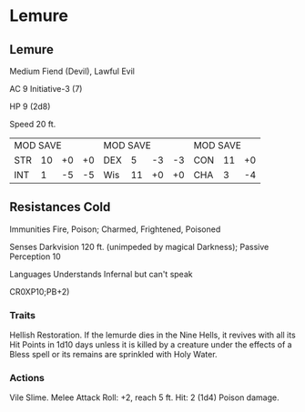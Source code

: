# Lemure

## Lemure

Medium Fiend (Devil), Lawful Evil

AC 9 Initiative-3 (7)

HP 9 (2d8)

Speed 20 ft.

<table><tr><td colspan="4">MOD SAVE</td><td colspan="4">MOD SAVE</td><td colspan="3">MOD SAVE</td></tr><tr><td>STR</td><td>10</td><td>+0</td><td>+0</td><td>DEX</td><td>5</td><td>-3</td><td>-3</td><td>CON</td><td>11</td><td>+0</td></tr><tr><td>INT</td><td>1</td><td>-5</td><td>-5</td><td>Wis</td><td>11</td><td>+0</td><td>+0</td><td>CHA</td><td>3</td><td>-4</td></tr></table>

## Resistances Cold

Immunities Fire, Poison; Charmed, Frightened, Poisoned

Senses Darkvision 120 ft. (unimpeded by magical Darkness); Passive Perception 10

Languages Understands Infernal but can't speak

CR0XP10;PB+2)

### Traits

Hellish Restoration. If the lemurde dies in the Nine Hells, it revives with all its Hit Points in 1d10 days unless it is killed by a creature under the effects of a Bless spell or its remains are sprinkled with Holy Water.

### Actions

Vile Slime. Melee Attack Roll: +2, reach 5 ft. Hit: 2 (1d4) Poison damage.
